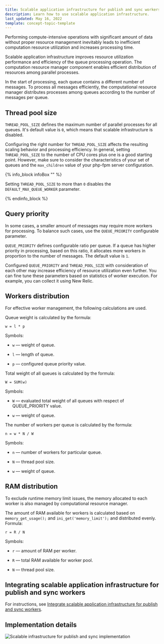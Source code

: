 ```yaml
---
title: Scalable application infrastructure for publish and sync workers
description: Learn how to use scalable application infrastructure.
last_updated: May 16, 2022
template: concept-topic-template
---
```


Performing compute-intensive operations with significant amount of data without proper resource management inevitably leads to inefficient computation resource utilization and increases processing time.

Scalable application infrastructure improves resource utilization performance and efficiency of the queue processing operation. The computation resource manager component enables efficient  distribution of resources among parallel processes.

In the start of processing, each queue contains a different number of messages. To process all messages efficiently, the computational resource manager distributes processes among queues according to the number of messages per queue.

## Thread pool size

`THREAD_POOL_SIZE` defines the maximum number of parallel processes for all queues. It's default value is `0`, which means that scalable infrastructure is disabled.

Configuring the right number for `THREAD_POOL_SIZE` affects the resulting scaling behavior and processing efficiency. In general, setting `THREAD_POOL_SIZE` to the number of CPU cores plus one is a good starting point. However, make sure to consider the characteristics of your set of queues and the `max_children` value of your php-fpm server configuration.

{% info_block infoBox "" %}

Setting `THREAD_POOL_SIZE` to more than `0` disables the `DEFAULT_MAX_QUEUE_WORKER` parameter.

{% endinfo_block %}


## Query priority

In some cases, a smaller amount of messages may require more workers for processing. To balance such cases, use the `QUEUE_PRIORITY` configurable parameter.

`QUEUE_PRIORITY` defines configurable ratio per queue. If a queue has higher priority in processing, based on this ratio, it allocates more workers in proportion to the number of messages. The default value is `1`.

Configured `QUEUE_PRIORITY` and `THREAD_POOL_SIZE` with consideration of each other may increase efficiency of resource utilization even further. You can fine tune these parameters based on  statistics of worker execution. For example, you can collect it using New Relic.

## Workers distribution

For effective worker management, the following calculations are used.

Queue weight is calculated by the formula:

`w = l * p`

Symbols:

* `w` — weight of queue.

* `l` — length of queue.

* `p` — configured queue priority value.

Total weight of all queues is calculated by the formula:

`W = SUM(w)`

Symbols:

* `W` — evaluated total weight of all queues with respect of QUEUE_PRIORITY value.

* `w` — weight of queue.

The number of workers per queue is calculated by the formula:

`n = w * N / W`

Symbols:

* `n` — number of workers for particular queue.

* `N` — thread pool size.

* `w` — weight of queue.

## RAM distribution

To exclude runtime memory limit issues, the memory allocated to each worker is also managed by computational resource manager.

The amount of RAM available for workers is calculated based on `memory_get_usage();` and `ini_get('memory_limit');` and distributed evenly. Formula:

`r = R / N`

Symbols:

* `r` — amount of RAM per worker.

* `R` — total RAM available for worker pool.

* `N` — thread pool size.


## Integrating scalable application infrastructure for publish and sync workers

For instructions, see [Integrate scalable application infrastructure for publish and sync workers](/docs/scos/dev/technical-enhancement-integration-guides/integrate-elastic-computing.html#integrate-scalable-application-infrastructure-for-publish-and-sync-workers).

## Implementation details

![Scalable infrastructure for publish and sync implementation](https://spryker.s3.eu-central-1.amazonaws.com/docs/scos/dev/guidelines/performance-guidelines/scalable-application-infrastructure-for-publish-and-sync-workers.md/scalable-application-infrastructure-implementation.png)
